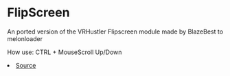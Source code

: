 # FlipScreen 

An ported version of the VRHustler Flipscreen module made by BlazeBest to melonloader

How use: CTRL + MouseScroll Up/Down
<li><a href="https://github.com/BlazeBest/VRHustler-Plugin-FlipScreen">Source</a></li>
